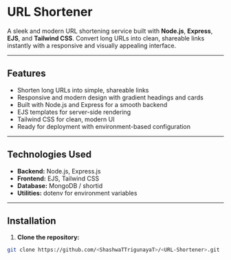 # URL Shortener

A sleek and modern URL shortening service built with **Node.js**, **Express**, **EJS**, and **Tailwind CSS**. Convert long URLs into clean, shareable links instantly with a responsive and visually appealing interface.

---

## Features

- Shorten long URLs into simple, shareable links  
- Responsive and modern design with gradient headings and cards  
- Built with Node.js and Express for a smooth backend  
- EJS templates for server-side rendering  
- Tailwind CSS for clean, modern UI  
- Ready for deployment with environment-based configuration  

---

## Technologies Used

- **Backend:** Node.js, Express.js  
- **Frontend:** EJS, Tailwind CSS  
- **Database:** MongoDB / shortid  
- **Utilities:** dotenv for environment variables  

---

## Installation

1. **Clone the repository:**
```bash
git clone https://github.com/<ShashwaTTrigunayaT>/<URL-Shortener>.git
